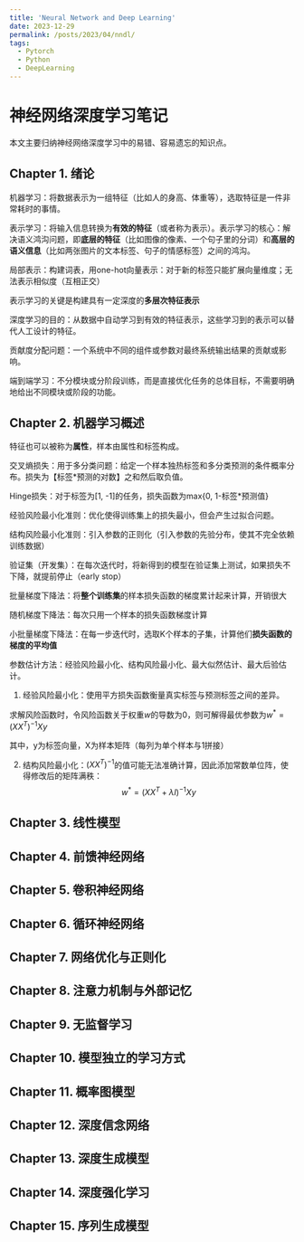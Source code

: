 ```yaml
---
title: 'Neural Network and Deep Learning'
date: 2023-12-29
permalink: /posts/2023/04/nndl/
tags:
  - Pytorch
  - Python
  - DeepLearning
---
```


# 神经网络深度学习笔记

本文主要归纳神经网络深度学习中的易错、容易遗忘的知识点。

## Chapter 1. 绪论

机器学习：将数据表示为一组特征（比如人的身高、体重等），选取特征是一件非常耗时的事情。

表示学习：将输入信息转换为**有效的特征**（或者称为表示）。表示学习的核心：解决语义鸿沟问题，即**底层的特征**（比如图像的像素、一个句子里的分词）和**高层的语义信息**（比如两张图片的文本标签、句子的情感标签）之间的鸿沟。

局部表示：构建词表，用one-hot向量表示：对于新的标签只能扩展向量维度；无法表示相似度（互相正交）

表示学习的关键是构建具有一定深度的**多层次特征表示**

深度学习的目的：从数据中自动学习到有效的特征表示，这些学习到的表示可以替代人工设计的特征。

贡献度分配问题：一个系统中不同的组件或参数对最终系统输出结果的贡献或影响。

端到端学习：不分模块或分阶段训练，而是直接优化任务的总体目标，不需要明确地给出不同模块或阶段的功能。


## Chapter 2. 机器学习概述

特征也可以被称为**属性**，样本由属性和标签构成。

交叉熵损失：用于多分类问题：给定一个样本独热标签和多分类预测的条件概率分布。损失为【标签*预测的对数】之和然后取负值。

Hinge损失：对于标签为[1, -1]的任务，损失函数为max{0, 1-标签*预测值}

经验风险最小化准则：优化使得训练集上的损失最小，但会产生过拟合问题。

结构风险最小化准则：引入参数的正则化（引入参数的先验分布，使其不完全依赖训练数据）

验证集（开发集）：在每次迭代时，将新得到的模型在验证集上测试，如果损失不下降，就提前停止（early stop）

批量梯度下降法：将**整个训练集**的样本损失函数的梯度累计起来计算，开销很大

随机梯度下降法：每次只用一个样本的损失函数梯度计算

小批量梯度下降法：在每一步迭代时，选取K个样本的子集，计算他们**损失函数的梯度的平均值**

参数估计方法：经验风险最小化、结构风险最小化、最大似然估计、最大后验估计。

1. 经验风险最小化：使用平方损失函数衡量真实标签与预测标签之间的差异。

求解风险函数时，令风险函数关于权重$w$的导数为0，则可解得最优参数为$w^* = (XX^T)^{-1}Xy$

其中，y为标签向量，X为样本矩阵（每列为单个样本与1拼接）

2. 结构风险最小化：$(XX^T)^{-1}$的值可能无法准确计算，因此添加常数单位阵，使得修改后的矩阵满秩：
$$
w^* = (XX^T + \lambda I)^{-1} Xy
$$



## Chapter 3. 线性模型

## Chapter 4. 前馈神经网络

## Chapter 5. 卷积神经网络

## Chapter 6. 循环神经网络

## Chapter 7. 网络优化与正则化

## Chapter 8. 注意力机制与外部记忆

## Chapter 9. 无监督学习

## Chapter 10. 模型独立的学习方式

## Chapter 11. 概率图模型

## Chapter 12. 深度信念网络

## Chapter 13. 深度生成模型

## Chapter 14. 深度强化学习

## Chapter 15. 序列生成模型

